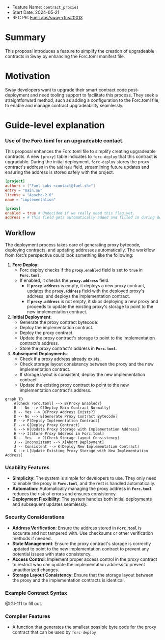 - Feature Name: `contract_proxies`
- Start Date: 2024-05-21
- RFC PR: [FuelLabs/sway-rfcs#0013](https://github.com/FuelLabs/sway-rfcs/pull/39)

# Summary

[summary]: #summary

This proposal introduces a feature to simplify the creation of upgradeable contracts in Sway by enhancing the Forc.toml manifest file.

# Motivation

[motivation]: #motivation

Sway developers want to upgrade their smart contract code post-deployment and need tooling support to facilitate this process. They seek a straightforward method, such as adding a configuration to the Forc.toml file, to enable and manage contract upgradeability seamlessly.

# Guide-level explanation

[guide-level-explanation]: #guide-level-explanation

### Use of the Forc.toml for an upgradeable contact.
This proposal enhances the Forc.toml file to simplify creating upgradeable contracts. A new `[proxy]` table indicates to `forc-deploy` that this contract is upgradable. During the initial deployment, `forc-deploy` stores the proxy contract's address in the `address` field, streamlining future updates and ensuring the address is stored safely with the project.

```toml
[project]
authors = ["Fuel Labs <contact@fuel.sh>"]
entry = "main.sw"
license = "Apache-2.0"
name = "implementation"

[proxy]
enabled = true # Undecided if we really need this flag yet.
address = # this field gets automatically added and filled in during deployment
```

## Workflow

The deployment process takes care of generating proxy bytecode, deploying contracts, and updating addresses automatically. The workflow from forc’s perspective could look something like the following:

1. **Forc Deploy**:
    - Forc deploy checks if the **`proxy.enabled`** field is set to **`true`** in **`Forc.toml`**.
    - If enabled, it checks the **`proxy.address`** field.
        - If **`proxy.address`** is empty, it deploys a new proxy contract, updates the **`proxy.address`** field with the deployed proxy's address, and deploys the implementation contract.
        - If **`proxy.address`** is not empty, it skips deploying a new proxy and proceeds to update the existing proxy's storage to point to the new implementation contract.
2. **Initial Deployment**:
    - Generate the proxy contract bytecode.
    - Deploy the implementation contract.
    - Deploy the proxy contract.
    - Update the proxy contract's storage to point to the implementation contract's address.
    - Store the proxy contract's address in **`Forc.toml`**.
3. **Subsequent Deployments**:
    - Check if a proxy address already exists.
    - Check storage layout consistency between the proxy and the new implementation contract.
    - If storage layout is consistent, deploy the new implementation contract.
    - Update the existing proxy contract to point to the new implementation contract's address.

```mermaid
graph TD
    A[Check Forc.toml] --> B{Proxy Enabled?}
    B -- No --> C[Deploy Main Contract Normally]
    B -- Yes --> D{Proxy Address Exists?}
    D -- No --> E[Generate Proxy Contract Bytecode]
    E --> F[Deploy Implementation Contract]
    F --> G[Deploy Proxy Contract]
    G --> H[Update Proxy Storage with Implementation Address]
    H --> I[Store Proxy Address in Forc.toml]
    D -- Yes --> J[Check Storage Layout Consistency]
    J -- Inconsistent --> X[Abort Deployment]
    J -- Consistent --> K[Deploy New Implementation Contract]
    K --> L[Update Existing Proxy Storage with New Implementation Address]
```

### **Usability Features**

- **Simplicity**: The system is simple for developers to use. They only need to enable the proxy in **`Forc.toml`**, and the rest is handled automatically.
- **Automation**: Automatically managing the proxy address in **`Forc.toml`** reduces the risk of errors and ensures consistency.
- **Deployment Flexibility**: The system handles both initial deployments and subsequent updates seamlessly.

### **Security Considerations**

- **Address Verification**: Ensure the address stored in **`Forc.toml`** is accurate and not tampered with. Use checksums or other verification methods if needed.
- **State Management**: Ensure the proxy contract's storage is correctly updated to point to the new implementation contract to prevent any potential issues with state consistency.
- **Access Control**: Implement proper access control in the proxy contract to restrict who can update the implementation address to prevent unauthorized changes.
- **Storage Layout Consistency**: Ensure that the storage layout between the proxy and the implementation contracts is identical.

### **Example Contract Syntax**
@IGI-111 to fill out.


### **Compiler Features**
* A function that generates the smallest possible byte code for the proxy contract that can be used by `forc-deploy`